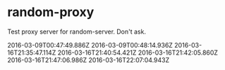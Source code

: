 # random-proxy

Test proxy server for random-server. Don't ask.

2016-03-09T00:47:49.886Z
2016-03-09T00:48:14.936Z
2016-03-16T21:35:47.114Z
2016-03-16T21:40:54.421Z
2016-03-16T21:42:05.860Z
2016-03-16T21:47:06.986Z
2016-03-16T22:07:04.943Z
